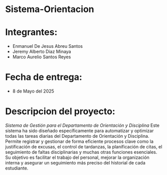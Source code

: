 # Sistema-Orientacion

# Integrantes:
- Enmanuel De Jesus Abreu Santos
- Jeremy Alberto Diaz Minaya
- Marco Aurelio Santos Reyes

# Fecha de entrega:
- 8 de Mayo del 2025

# Descripcion del proyecto:
*Sistema de Gestión para el Departamento de Orientación y Disciplina*
Este sistema ha sido diseñado específicamente para automatizar y optimizar todas las tareas diarias del Departamento de Orientación y Disciplina. Permite registrar y gestionar de forma eficiente procesos clave como la justificación de excusas, el control de tardanzas, la planificación de citas, el seguimiento de faltas disciplinarias y muchas otras funciones esenciales. Su objetivo es facilitar el trabajo del personal, mejorar la organización interna y asegurar un seguimiento más preciso del historial de cada estudiante.
